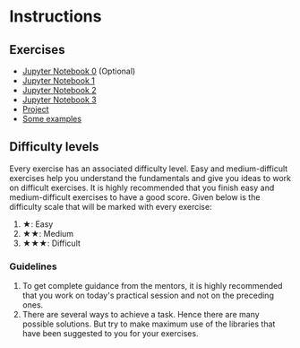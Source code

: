 # Instructions 

## Exercises
* [Jupyter Notebook 0](./practical0/practical0.ipynb) (Optional)
* [Jupyter Notebook 1](./practical1/practical1.ipynb)
* [Jupyter Notebook 2](./practical2/practical2.ipynb)
* [Jupyter Notebook 3](./practical3/practical3.ipynb)
* [Project](./Project/project.md)
* [Some examples](./examples/Examples.ipynb)

## Difficulty levels 

Every exercise has an associated difficulty level. Easy and
medium-difficult exercises help you understand the fundamentals and give
you ideas to work on difficult exercises. It is highly recommended that
you finish easy and medium-difficult exercises to have a good score.
Given below is the difficulty scale that will be marked with every
exercise:

1.  ★: Easy
2.  ★★: Medium
3.  ★★★: Difficult

### Guidelines

1.  To get complete guidance from the mentors, it is highly recommended
    that you work on today\'s practical session and not on the preceding
    ones.
2.  There are several ways to achieve a task. Hence there are many
    possible solutions. But try to make maximum use of the libraries
    that have been suggested to you for your exercises.
